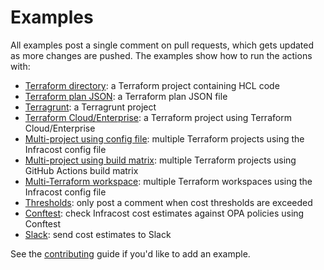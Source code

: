 # Examples

All examples post a single comment on pull requests, which gets updated as more changes are pushed. The examples show how to run the actions with:

- [Terraform directory](terraform-directory): a Terraform project containing HCL code
- [Terraform plan JSON](terraform-plan-json): a Terraform plan JSON file
- [Terragrunt](terragrunt): a Terragrunt project
- [Terraform Cloud/Enterprise](terraform-cloud-enterprise): a Terraform project using Terraform Cloud/Enterprise
- [Multi-project using config file](multi-project/README.md#using-an-infracost-config-file): multiple Terraform projects using the Infracost config file
- [Multi-project using build matrix](multi-project/README.md#using-github-actions-build-matrix): multiple Terraform projects using GitHub Actions build matrix
- [Multi-Terraform workspace](multi-terraform-workspace): multiple Terraform workspaces using the Infracost config file
- [Thresholds](thresholds): only post a comment when cost thresholds are exceeded
- [Conftest](conftest): check Infracost cost estimates against OPA policies using Conftest
- [Slack](slack): send cost estimates to Slack

See the [contributing](../CONTRIBUTING.md) guide if you'd like to add an example.
